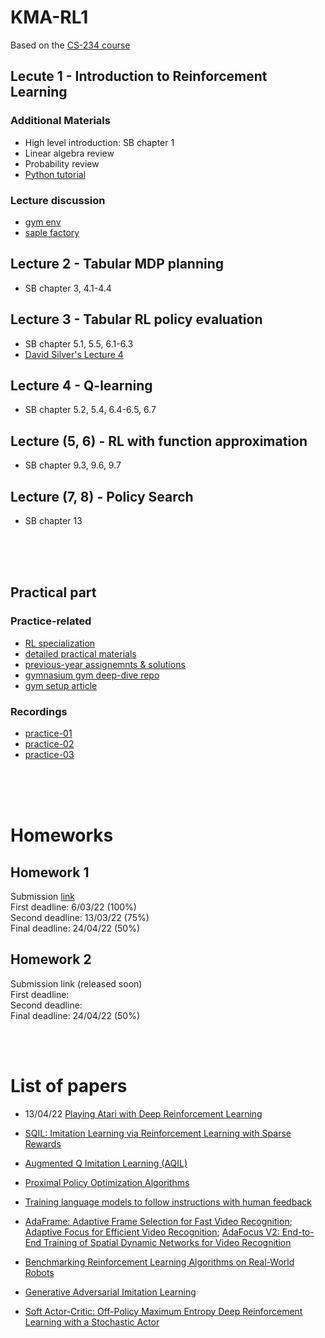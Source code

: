 # KMA-RL1

Based on the [CS-234 course](https://www.youtube.com/playlist?list=PLoROMvodv4rOSOPzutgyCTapiGlY2Nd8u)

## Lecute 1 - Introduction to Reinforcement Learning

### Additional Materials
- High level introduction: SB chapter 1
- Linear algebra review
- Probability review
- [Python tutorial](https://cs231n.github.io/python-numpy-tutorial/)

### Lecture discussion
- [gym env](https://www.gymlibrary.dev)
- [saple factory](https://github.com/alex-petrenko/sample-factory) 

## Lecture 2 - Tabular MDP planning
- SB chapter 3, 4.1-4.4

## Lecture 3 - Tabular RL policy evaluation
- SB chapter 5.1, 5.5, 6.1-6.3
- [David Silver's Lecture 4](https://www.davidsilver.uk/teaching/)

## Lecture 4 - Q-learning
- SB chapter 5.2, 5.4, 6.4-6.5, 6.7

## Lecture (5, 6) - RL with function approximation
- SB chapter 9.3, 9.6, 9.7

## Lecture (7, 8) - Policy Search 
- SB chapter 13


</br>
</br>
</br>

## Practical part

### Practice-related
- [RL specialization](https://github.com/ChanchalKumarMaji/Reinforcement-Learning-Specialization)
- [detailed practical materials](https://github.com/dennybritz/reinforcement-learning)
- [previous-year assignemnts & solutions](https://github.com/righteousronin/Portfolio/tree/main/Reinforcement%20Learning)
- [gymnasium gym deep-dive repo](https://github.com/WhatIThinkAbout/BabyRobotGym)
- [gym setup article](https://towardsdatascience.com/creating-a-custom-gym-environment-for-jupyter-notebooks-e17024474617)

### Recordings
- [practice-01](https://youtu.be/897q4tPmsGg)
- [practice-02](https://youtu.be/-dWOD5SBgfs)
- [practice-03](https://youtu.be/qhib3DFOEpY)

</br>
</br>
</br>

# Homeworks

## Homework 1
Submission [link](https://forms.gle/QzL7sAmMEgUeYxx57) </br>
First deadline: 6/03/22 (100%)</br>
Second deadline: 13/03/22 (75%)</br>
Final deadline: 24/04/22 (50%)</br>

## Homework 2
Submission link (released soon)</br>
First deadline: </br>
Second deadline:</br>
Final deadline: 24/04/22 (50%)</br>

</br>
</br>


# List of papers
- 13/04/22  [Playing Atari with Deep Reinforcement Learning](https://arxiv.org/abs/1312.5602)

- [SQIL: Imitation Learning via Reinforcement Learning with Sparse Rewards](https://arxiv.org/abs/1905.11108)
- [Augmented Q Imitation Learning (AQIL)](https://arxiv.org/abs/2004.00993)
- [Proximal Policy Optimization Algorithms](https://arxiv.org/abs/1707.06347)
- [Training language models to follow instructions with human feedback](https://arxiv.org/abs/2203.02155)
- [AdaFrame: Adaptive Frame Selection for Fast Video Recognition](https://arxiv.org/abs/1811.12432); [Adaptive Focus for Efficient Video Recognition](https://arxiv.org/pdf/2105.03245.pdf); [AdaFocus V2: End-to-End Training of Spatial Dynamic Networks for Video Recognition](https://arxiv.org/pdf/2112.14238.pdf)
- [Benchmarking Reinforcement Learning Algorithms on Real-World Robots](https://arxiv.org/abs/1809.07731)
- [Generative Adversarial Imitation Learning](https://arxiv.org/abs/1606.03476)
- [Soft Actor-Critic: Off-Policy Maximum Entropy Deep Reinforcement Learning with a Stochastic Actor](https://arxiv.org/abs/1801.01290)
